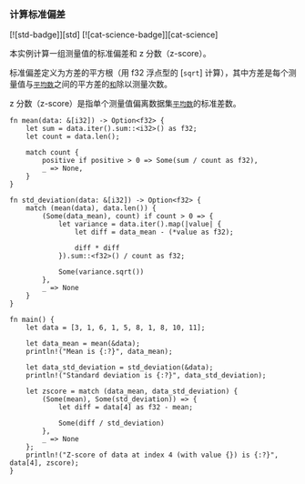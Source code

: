 ### 计算标准偏差

[![std-badge]][std] [![cat-science-badge]][cat-science]

本实例计算一组测量值的标准偏差和 z 分数（z-score）。

标准偏差定义为方差的平方根（用 f32 浮点型的 [`sqrt`] 计算），其中方差是每个测量值与[`平均数`][mean]之间的平方差的[`和`][sum]除以测量次数。

z 分数（z-score）是指单个测量值偏离数据集[`平均数`][mean]的标准差数。

```rust,edition2018
fn mean(data: &[i32]) -> Option<f32> {
    let sum = data.iter().sum::<i32>() as f32;
    let count = data.len();

    match count {
        positive if positive > 0 => Some(sum / count as f32),
        _ => None,
    }
}

fn std_deviation(data: &[i32]) -> Option<f32> {
    match (mean(data), data.len()) {
        (Some(data_mean), count) if count > 0 => {
            let variance = data.iter().map(|value| {
                let diff = data_mean - (*value as f32);

                diff * diff
            }).sum::<f32>() / count as f32;

            Some(variance.sqrt())
        },
        _ => None
    }
}

fn main() {
    let data = [3, 1, 6, 1, 5, 8, 1, 8, 10, 11];

    let data_mean = mean(&data);
    println!("Mean is {:?}", data_mean);

    let data_std_deviation = std_deviation(&data);
    println!("Standard deviation is {:?}", data_std_deviation);

    let zscore = match (data_mean, data_std_deviation) {
        (Some(mean), Some(std_deviation)) => {
            let diff = data[4] as f32 - mean;

            Some(diff / std_deviation)
        },
        _ => None
    };
    println!("Z-score of data at index 4 (with value {}) is {:?}", data[4], zscore);
}
```

[sqrt]: https://doc.rust-lang.org/std/primitive.f32.html#method.sqrt
[sum]: https://doc.rust-lang.org/std/iter/trait.Iterator.html#method.sum
[mean]: #集中趋势度量
